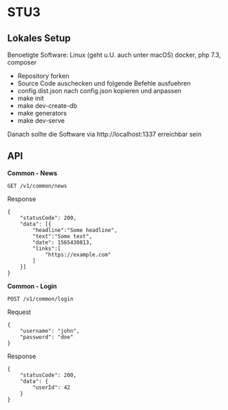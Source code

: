 STU3
====

Lokales Setup
-------------

Benoetigte Software: Linux (geht u.U. auch unter macOS) docker, php 7.3,
composer

- Repository forken
- Source Code auschecken und folgende Befehle ausfuehren
- config.dist.json nach config.json kopieren und anpassen
- make init
- make dev-create-db
- make generators
- make dev-serve

Danach sollte die Software via http://localhost:1337 erreichbar sein

API
---

**Common - News**

`GET /v1/common/news`

Response
```$json
{
    "statusCode": 200,
    "data": [{
        "headline":"Some headline",
        "text":"Some text",
        "date": 1565430813,
        "links":[
            "https://example.com"
        ]
    }]
}
```

**Common - Login**

`POST /v1/common/login`

Request
```$json
{
    "username": "john",
    "password": "doe"
}
```

Response
```$json
{
    "statusCode": 200,
    "data": {
        "userId": 42
    }
}
```
